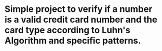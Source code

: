 # Simple project to verify if a number is a valid credit card number and the card type according to Luhn's Algorithm and specific patterns.
